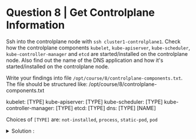 # Question 8 | Get Controlplane Information

Ssh into the controlplane node with `ssh cluster1-controlplane1`. Check how the controlplane components `kubelet`, `kube-apiserver`, `kube-scheduler`, `kube-controller-manager` and `etcd` are started/installed on the controlplane node. Also find out the name of the DNS application and how it's started/installed on the controlplane node.

Write your findings into file `/opt/course/8/controlplane-components.txt`. The file should be structured like:
/opt/course/8/controlplane-components.txt

kubelet: [TYPE]
kube-apiserver: [TYPE]
kube-scheduler: [TYPE]
kube-controller-manager: [TYPE]
etcd: [TYPE]
dns: [TYPE] [NAME]

Choices of `[TYPE]` are: `not-installed`, `process`, `static-pod`, `pod`

<details>
<summary>Solution :</summary>

We could start by finding processes of the requested components, especially the `kubelet` at first:

```shell
ssh cluster1-controlplane1
root@cluster1-controlplane1:~# ps aux | grep kubelet # shows kubelet process
```

We can see which components are controlled via systemd looking at `/etc/systemd/system` directory:

```shell
root@cluster1-controlplane1:~# find /etc/systemd/system/ | grep kube

/etc/systemd/system/kubelet.service.d
/etc/systemd/system/kubelet.service.d/10-kubeadm.conf
/etc/systemd/system/multi-user.target.wants/kubelet.service

root@cluster1-controlplane1:~# find /etc/systemd/system/ | grep etcd
```

This shows `kubelet` is controlled via systemd, but no other service named `kube` nor `etcd`. It seems that this cluster has been setup using `kubeadm`, so we check in the default manifests directory:

```shell
root@cluster1-controlplane1:~# find /etc/kubernetes/manifests/

/etc/kubernetes/manifests/
/etc/kubernetes/manifests/kube-controller-manager.yaml
/etc/kubernetes/manifests/etcd.yaml
/etc/kubernetes/manifests/kube-apiserver.yaml
/etc/kubernetes/manifests/kube-scheduler.yaml
```

The `kubelet` could also have a different manifests directory specified via parameter `--pod-manifest-path` in its systemd startup config

This means the main 4 controlplane services are setup as static Pods. Actually, let's check all Pods running on in the `kube-system` Namespace on the controlplane node:

```shell
root@cluster1-controlplane1:~# kubectl -n kube-system get pod -o wide | grep controlplane1

coredns-5644d7b6d9-c4f68 1/1 Running ... cluster1-controlplane1 coredns-5644d7b6d9-t84sc 1/1 Running ... cluster1-controlplane1 etcd-cluster1-controlplane1 1/1 Running ... cluster1-controlplane1 kube-apiserver-cluster1-controlplane1 1/1 Running ... cluster1-controlplane1 kube-controller-manager-cluster1-controlplane1 1/1 Running ... cluster1-controlplane1 kube-proxy-q955p 1/1 Running ... cluster1-controlplane1 kube-scheduler-cluster1-controlplane1 1/1 Running ... cluster1-controlplane1 weave-net-mwj47 2/2 Running ... cluster1-controlplane1
```

There we see the 5 static pods, with -cluster1-controlplane1 as suffix.

We also see that the dns application seems to be coredns, but how is it controlled?

```shell
root@cluster1-controlplane1$ kubectl -n kube-system get ds

NAME         DESIRED   CURRENT   ...   NODE SELECTOR            AGE
kube-proxy   3         3         ...   kubernetes.io/os=linux   155m
weave-net    3         3         ...   <none>                   155m
```

```shell
root@cluster1-controlplane1$ kubectl -n kube-system get deploy

NAME      READY   UP-TO-DATE   AVAILABLE   AGE
coredns   2/2     2            2           155m
```

Seems like coredns is controlled via a Deployment. We combine our findings in the requested file:

```txt
vi /opt/course/8/controlplane-components.txt
kubelet: process
kube-apiserver: static-pod
kube-scheduler: static-pod
kube-controller-manager: static-pod
etcd: static-pod
dns: pod coredns
```
</details>
